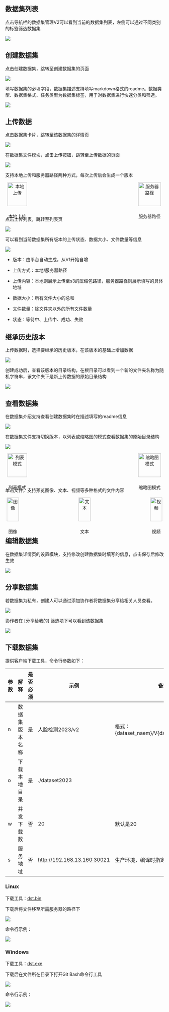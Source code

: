 ## 数据集列表

点击导航栏的数据集管理V2可以看到当前的数据集列表，左侧可以通过不同类别的标签筛选数据集

![](images/数据集管理/image.png)



## 创建数据集

点击创建数据集，跳转至创建数据集的页面

![](images/数据集管理/image-1.png)



填写数据集的必填字段，数据集描述支持填写markdown格式的readme。数据类型、数据集格式、任务类型为数据集标签，用于对数据集进行快速分类和筛选。

![](images/数据集管理/image-2.png)



## 上传数据

点击数据集卡片，跳转至该数据集的详情页

![](images/数据集管理/image-3.png)



在数据集文件模块，点击上传按钮，跳转至上传数据的页面

![](images/数据集管理/image-4.png)



支持本地上传和服务器路径两种方式，每次上传后会生成一个版本

<div style="display: flex; justify-content: space-between;">
  <div style="text-align: center;">
    <img src="images/数据集管理/image-5.png" alt="本地上传" style="width: 90%;"/>
    <p>本地上传</p>
  </div>
  <div style="text-align: center;">
    <img src="images/数据集管理/image-6.png" alt="服务器路径" style="width: 90%;"/>
    <p>服务器路径</p>
  </div>
</div>


点击上传列表，跳转至列表页

![](images/数据集管理/image-7.png)



可以看到当前数据集所有版本的上传状态、数据大小、文件数量等信息

![](images/数据集管理/image-8.png)

* 版本：由平台自动生成，从V1开始自增

* 上传方式：本地/服务器路径

* 上传内容：本地则展示上传至s3的压缩包路径，服务器路径则展示填写的具体地址

* 数据大小：所有文件大小的总和

* 文件数量：除文件夹以外的所有文件数量

* 状态：等待中、上传中、成功、失败



## 继承历史版本

上传数据时，选择要继承的历史版本，在该版本的基础上增加数据

![](images/数据集管理/image-9.png)

创建成功后，查看该版本的目录结构，在根目录可以看到一个新的文件夹名称为随机字符串，该文件夹下是新上传数据的原始目录结构

![](images/数据集管理/image-10.png)



## 查看数据集

在数据集介绍支持查看创建数据集时在描述填写的readme信息

![](images/数据集管理/image-11.png)

在数据集文件支持切换版本，以列表或缩略图的模式查看数据集的原始目录结构

![](images/数据集管理/image-12.png)

<div style="display: flex; justify-content: space-between;">
  <div style="text-align: center;">
    <img src="images/数据集管理/image-13.png" alt="列表模式" style="width: 90%;"/>
    <p>列表模式</p>
  </div>
  <div style="text-align: center;">
    <img src="images/数据集管理/image-14.png" alt="缩略图模式" style="width: 90%;"/>
    <p>缩略图模式</p>
  </div>
</div>


单击文件，支持预览图像、文本、视频等多种格式的文件内容

<div style="display: flex; justify-content: space-between;">
  <div style="text-align: center;">
    <img src="images/数据集管理/image-15.png" alt="图像" style="width: 90%;"/>
    <p>图像</p>
  </div>
  <div style="text-align: center;">
    <img src="images/数据集管理/image-16.png" alt="文本" style="width: 90%;"/>
    <p>文本</p>
  </div>
  <div style="text-align: center;">
    <img src="images/数据集管理/image-17.png" alt="视频" style="width: 90%;"/>
    <p>视频</p>
  </div>
</div>


## 编辑数据集

在数据集详情页的设置模块，支持修改创建数据集时填写的信息，点击保存后修改生效

![](images/数据集管理/image-18.png)



## 分享数据集

若数据集为私有，创建人可以通过添加协作者将数据集分享给相关人员查看。

![](images/数据集管理/image-19.png)

协作者在 \[分享给我的] 筛选项下可以看到该数据集

![](images/数据集管理/image-20.png)



## 下载数据集

提供客户端下载工具，命令行参数如下：

| 参数 | 解释       | 是否必须 | 示例                          | 备注                                         |
| -- | -------- | ---- | --------------------------- | ------------------------------------------ |
| n  | 数据集版本名称 | 是    | 人脸检测2023/v2                 | 格式：{dataset\_naem}/V{datset\_verson\_nmum} |
| o  | 下载本地目录   | 是    | ./dataset2023               |                                            |
| w  | 并发下载数    | 否    | 20                          | 默认是20                                      |
| s  | 服务地址     | 否    | http://192.168.13.160:30021 | 生产环境，编译时指定到生成环境                            |

### Linux
下载工具：[dst.bin](files/dst.bin)


下载后将文件移至所需服务器的路径下

![](images/数据集管理/image-21.png)

命令行示例：

![](images/数据集管理/image-22.png)



### Windows
下载工具：[dst.exe](files/dst.exe)


下载后在文件所在目录下打开Git Bash命令行工具

![](images/数据集管理/image-23.png)

命令行示例：&#x20;

![](images/数据集管理/image-24.png)

